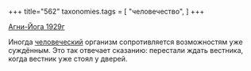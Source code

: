 +++
title="562"
taxonomies.tags = [
 "человечество",
]
+++

[Агни-Йога 1929г](/agni/1929)

Иногда [человеческий](/tags/человечество) организм сопротивляется возможностям уже суждённым. Это так отвечает сказанию: перестали ждать вестника, когда вестник уже стоял у дверей.